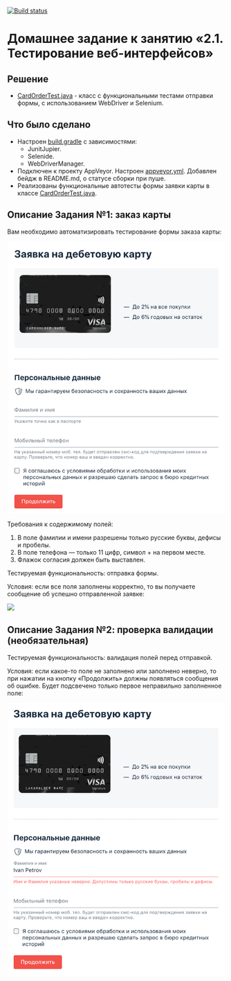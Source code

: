 [![Build status](https://ci.appveyor.com/api/projects/status/wi4fusp6c2f0wqfs?svg=true)](https://ci.appveyor.com/project/Nephedov/cardorder)

# Домашнее задание к занятию «2.1. Тестирование веб-интерфейсов»

## Решение
* <a href="https://github.com/Nephedov/4.Automated-Testing/blob/main/src/test/java/ru/netology/CardOrderTest.java">CardOrderTest.java</a> - класс с функциональными тестами отправки формы, с использованием WebDriver и Selenium.
## Что было сделано
* Настроен <a href="https://github.com/Nephedov/4.Automated-Testing/blob/main/build.gradle">build.gradle</a> с зависимостями:
  * JunitJupier.
  * Selenide.
  * WebDriverManager.
* Подключен к проекту AppVeyor. Настроен <a href="https://github.com/Nephedov/4.Automated-Testing/blob/main/.appveyor.yml">appveyor.yml</a>. Добавлен бейдж в README.md, о статусе сборки при пуше.
* Реализованы функциональные автотесты формы заявки карты в классе
  <a href="https://github.com/Nephedov/4.Automated-Testing/blob/main/src/test/java/ru/netology/CardOrderTest.java">CardOrderTest.java</a>.

## Описание Задания №1: заказ карты

Вам необходимо автоматизировать тестирование формы заказа карты:

![](pic/order.png)

Требования к содержимому полей:
1. В поле фамилии и имени разрешены только русские буквы, дефисы и пробелы.
2. В поле телефона — только 11 цифр, символ + на первом месте.
3. Флажок согласия должен быть выставлен.

Тестируемая функциональность: отправка формы.

Условия: если все поля заполнены корректно, то вы получаете сообщение об успешно отправленной заявке:

![](pic/success.jpg)

## Описание Задания №2: проверка валидации (необязательная)

Тестируемая функциональность: валидация полей перед отправкой.

Условия: если какое-то поле не заполнено или заполнено неверно, то при нажатии на кнопку «Продолжить» должны появляться сообщения об ошибке. Будет подсвечено только первое неправильно заполненное поле:

![](pic/error.png)
